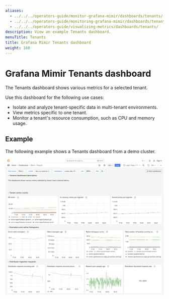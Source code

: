 ```yaml
---
aliases:
  - ../../../operators-guide/monitor-grafana-mimir/dashboards/tenants/
  - ../../../operators-guide/monitoring-grafana-mimir/dashboards/tenants/
  - ../../../operators-guide/visualizing-metrics/dashboards/tenants/
description: View an example Tenants dashboard.
menuTitle: Tenants
title: Grafana Mimir Tenants dashboard
weight: 160
---
```


<!-- Note: This topic is mounted in the GEM documentation. Ensure that all updates are also applicable to GEM. -->

# Grafana Mimir Tenants dashboard

The Tenants dashboard shows various metrics for a selected tenant.

Use this dashboard for the following use cases:

- Isolate and analyze tenant-specific data in multi-tenant environments.
- View metrics specific to one tenant.
- Monitor a tenant's resource consumption, such as CPU and memory usage.

## Example

The following example shows a Tenants dashboard from a demo cluster.

![Grafana Mimir tenants dashboard](mimir-tenants.png)
